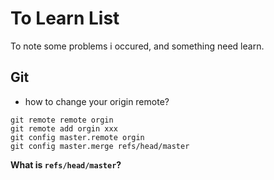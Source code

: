 # To Learn List

To note some problems i occured, and something need learn.

## Git 
- how to change your origin remote?
```
git remote remote orgin
git remote add orgin xxx
git config master.remote orgin
git config master.merge refs/head/master
```

**What is `refs/head/master`?**

